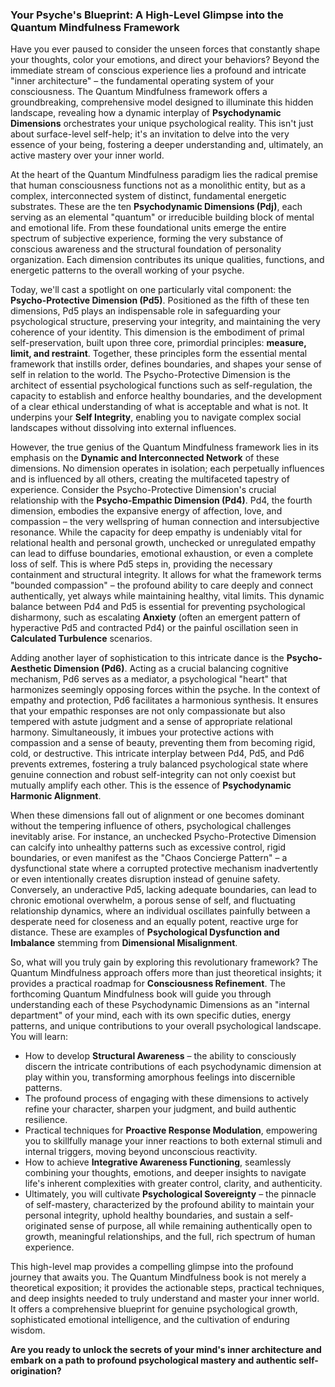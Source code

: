 ### Your Psyche's Blueprint: A High-Level Glimpse into the Quantum Mindfulness Framework

Have you ever paused to consider the unseen forces that constantly shape your thoughts, color your emotions, and direct your behaviors? Beyond the immediate stream of conscious experience lies a profound and intricate "inner architecture" – the fundamental operating system of your consciousness. The Quantum Mindfulness framework offers a groundbreaking, comprehensive model designed to illuminate this hidden landscape, revealing how a dynamic interplay of **Psychodynamic Dimensions** orchestrates your unique psychological reality. This isn't just about surface-level self-help; it's an invitation to delve into the very essence of your being, fostering a deeper understanding and, ultimately, an active mastery over your inner world.

At the heart of the Quantum Mindfulness paradigm lies the radical premise that human consciousness functions not as a monolithic entity, but as a complex, interconnected system of distinct, fundamental energetic substrates. These are the ten **Psychodynamic Dimensions (Pdj)**, each serving as an elemental "quantum" or irreducible building block of mental and emotional life. From these foundational units emerge the entire spectrum of subjective experience, forming the very substance of conscious awareness and the structural foundation of personality organization. Each dimension contributes its unique qualities, functions, and energetic patterns to the overall working of your psyche.

Today, we'll cast a spotlight on one particularly vital component: the **Psycho-Protective Dimension (Pd5)**. Positioned as the fifth of these ten dimensions, Pd5 plays an indispensable role in safeguarding your psychological structure, preserving your integrity, and maintaining the very coherence of your identity. This dimension is the embodiment of primal self-preservation, built upon three core, primordial principles: **measure, limit, and restraint**. Together, these principles form the essential mental framework that instills order, defines boundaries, and shapes your sense of self in relation to the world. The Psycho-Protective Dimension is the architect of essential psychological functions such as self-regulation, the capacity to establish and enforce healthy boundaries, and the development of a clear ethical understanding of what is acceptable and what is not. It underpins your **Self Integrity**, enabling you to navigate complex social landscapes without dissolving into external influences.

However, the true genius of the Quantum Mindfulness framework lies in its emphasis on the **Dynamic and Interconnected Network** of these dimensions. No dimension operates in isolation; each perpetually influences and is influenced by all others, creating the multifaceted tapestry of experience. Consider the Psycho-Protective Dimension's crucial relationship with the **Psycho-Empathic Dimension (Pd4)**. Pd4, the fourth dimension, embodies the expansive energy of affection, love, and compassion – the very wellspring of human connection and intersubjective resonance. While the capacity for deep empathy is undeniably vital for relational health and personal growth, unchecked or unregulated empathy can lead to diffuse boundaries, emotional exhaustion, or even a complete loss of self. This is where Pd5 steps in, providing the necessary containment and structural integrity. It allows for what the framework terms "bounded compassion" – the profound ability to care deeply and connect authentically, yet always while maintaining healthy, vital limits. This dynamic balance between Pd4 and Pd5 is essential for preventing psychological disharmony, such as escalating **Anxiety** (often an emergent pattern of hyperactive Pd5 and contracted Pd4) or the painful oscillation seen in **Calculated Turbulence** scenarios.

Adding another layer of sophistication to this intricate dance is the **Psycho-Aesthetic Dimension (Pd6)**. Acting as a crucial balancing cognitive mechanism, Pd6 serves as a mediator, a psychological "heart" that harmonizes seemingly opposing forces within the psyche. In the context of empathy and protection, Pd6 facilitates a harmonious synthesis. It ensures that your empathic responses are not only compassionate but also tempered with astute judgment and a sense of appropriate relational harmony. Simultaneously, it imbues your protective actions with compassion and a sense of beauty, preventing them from becoming rigid, cold, or destructive. This intricate interplay between Pd4, Pd5, and Pd6 prevents extremes, fostering a truly balanced psychological state where genuine connection and robust self-integrity can not only coexist but mutually amplify each other. This is the essence of **Psychodynamic Harmonic Alignment**.

When these dimensions fall out of alignment or one becomes dominant without the tempering influence of others, psychological challenges inevitably arise. For instance, an unchecked Psycho-Protective Dimension can calcify into unhealthy patterns such as excessive control, rigid boundaries, or even manifest as the "Chaos Concierge Pattern" – a dysfunctional state where a corrupted protective mechanism inadvertently or even intentionally creates disruption instead of genuine safety. Conversely, an underactive Pd5, lacking adequate boundaries, can lead to chronic emotional overwhelm, a porous sense of self, and fluctuating relationship dynamics, where an individual oscillates painfully between a desperate need for closeness and an equally potent, reactive urge for distance. These are examples of **Psychological Dysfunction and Imbalance** stemming from **Dimensional Misalignment**.

So, what will you truly gain by exploring this revolutionary framework? The Quantum Mindfulness approach offers more than just theoretical insights; it provides a practical roadmap for **Consciousness Refinement**. The forthcoming Quantum Mindfulness book will guide you through understanding each of these Psychodynamic Dimensions as an "internal department" of your mind, each with its own specific duties, energy patterns, and unique contributions to your overall psychological landscape. You will learn:

*   How to develop **Structural Awareness** – the ability to consciously discern the intricate contributions of each psychodynamic dimension at play within you, transforming amorphous feelings into discernible patterns.
*   The profound process of engaging with these dimensions to actively refine your character, sharpen your judgment, and build authentic resilience.
*   Practical techniques for **Proactive Response Modulation**, empowering you to skillfully manage your inner reactions to both external stimuli and internal triggers, moving beyond unconscious reactivity.
*   How to achieve **Integrative Awareness Functioning**, seamlessly combining your thoughts, emotions, and deeper insights to navigate life's inherent complexities with greater control, clarity, and authenticity.
*   Ultimately, you will cultivate **Psychological Sovereignty** – the pinnacle of self-mastery, characterized by the profound ability to maintain your personal integrity, uphold healthy boundaries, and sustain a self-originated sense of purpose, all while remaining authentically open to growth, meaningful relationships, and the full, rich spectrum of human experience.

This high-level map provides a compelling glimpse into the profound journey that awaits you. The Quantum Mindfulness book is not merely a theoretical exposition; it provides the actionable steps, practical techniques, and deep insights needed to truly understand and master your inner world. It offers a comprehensive blueprint for genuine psychological growth, sophisticated emotional intelligence, and the cultivation of enduring wisdom.

**Are you ready to unlock the secrets of your mind's inner architecture and embark on a path to profound psychological mastery and authentic self-origination?**
